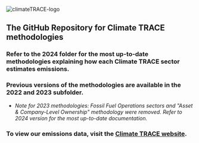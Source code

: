 ![climateTRACE-logo](https://github.com/climatetracecoalition/methodology-documents/assets/69821731/3199680a-cf8e-4768-8c09-32db52e4be70)
## The GitHub Repository for Climate TRACE methodologies 
### Refer to the 2024 folder for the most up-to-date methodologies explaining how each Climate TRACE sector estimates emissions.
### Previous versions of the methodologies are available in the 2022 and 2023 subfolder. 
  - *Note for 2023 methodologies: Fossil Fuel Operations sectors and "Asset & Company-Level Ownership" methodology were removed. Refer to 2024 version for the most up-to-date documentation.*
### To view our emissions data, visit the [Climate TRACE website](https://climatetrace.org/).
